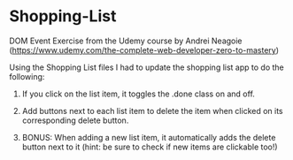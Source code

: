 # Shopping-List
DOM Event Exercise from the Udemy course by Andrei Neagoie (https://www.udemy.com/the-complete-web-developer-zero-to-mastery)

Using the Shopping List files I had to update the shopping list app to do the following:

1. If you click on the list item, it toggles the .done  class on and off.

2. Add buttons next to each list item to delete the item when clicked on its corresponding delete button.

3. BONUS: When adding a new list item, it automatically adds the delete button next to it (hint: be sure to check if new items are clickable too!)
